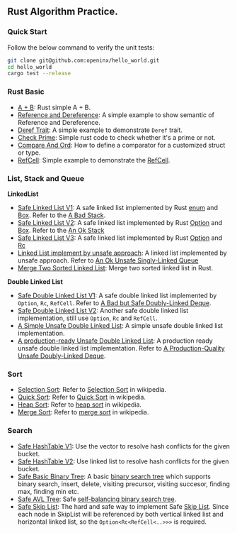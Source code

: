 ## Rust Algorithm Practice.

### Quick Start

Follow the below command to verify the unit tests:

```bash
git clone git@github.com:openinx/hello_world.git
cd hello_world
cargo test --release
```

### Rust Basic

* [A + B](./src/sum.rs): Rust simple A + B.
* [Reference and Dereference](./src/ref_deref.rs): A simple example to show semantic of Reference and Dereference.
* [Deref Trait](./src/deref_trait.rs): A simple example to demonstrate `Deref` trait.
* [Check Prime](./src/prime.rs): Simple rust code to check whether it's a prime or not.
* [Compare And Ord](./src/cmp.rs): How to define a comparator for a customized struct or type.
* [RefCell](./src/ref_cell.rs): Simple example to demonstrate the [RefCell](https://doc.rust-lang.org/std/cell/struct.RefCell.html).

### List, Stack and Queue

__LinkedList__
* [Safe Linked List V1](./src/linked_list_v1.rs): A safe linked list implemented by Rust [enum](https://doc.rust-lang.org/book/ch06-01-defining-an-enum.html) and [Box](https://doc.rust-lang.org/std/boxed/struct.Box.html). Refer to the [A Bad Stack](https://rust-unofficial.github.io/too-many-lists/first-final.html).
* [Safe Linked List V2](./src/linked_list_v2.rs): A safe linked list implemented by Rust [Option](https://doc.rust-lang.org/std/option/) and [Box](https://doc.rust-lang.org/std/boxed/struct.Box.html). Refer to the [An Ok Stack](https://rust-unofficial.github.io/too-many-lists/second-final.html)
* [Safe Linked List V3](./src/linked_list_v3.rs): A safe linked list implemented by Rust [Option](https://doc.rust-lang.org/std/option/) and [Rc](https://doc.rust-lang.org/std/rc/struct.Rc.html)
* [Linked List implement by unsafe approach](./src/linked_list_unsafe.rs): A linked list implemented by unsafe approach. Refer to [An Ok Unsafe Singly-Linked Queue](https://rust-unofficial.github.io/too-many-lists/fifth.html#an-ok-unsafe-singly-linked-queue)
* [Merge Two Sorted Linked List](./src/merge_linkedlist.rs): Merge two sorted linked list in Rust.

__Double Linked List__
* [Safe Double Linked List V1](./src/double_linked_list_v1.rs): A safe double linked list implemented by `Option`, `Rc`, `RefCell`. Refer to [A Bad but Safe Doubly-Linked Deque](https://rust-unofficial.github.io/too-many-lists/fourth.html).
* [Safe Double Linked List V2](./src/double_linked_list_v2.rs): Another safe double linked list implementation, still use `Option`, `Rc` and `RefCell`.
* [A Simple Unsafe Double Linked List](./src/double_linked_list_v3.rs): A simple unsafe double linked list implementation.
* [A production-ready Unsafe Double Linked List](./src/double_linked_list_unsafe.rs): A production ready unsafe double linked list implementation. Refer to [A Production-Quality Unsafe Doubly-Linked Deque](https://rust-unofficial.github.io/too-many-lists/sixth.html).

### Sort

* [Selection Sort](./src/select_sort.rs): Refer to [Selection Sort](https://en.wikipedia.org/wiki/Selection_sort) in wikipedia.
* [Quick Sort](./src/qsort.rs): Refer to [Quick Sort](https://en.wikipedia.org/wiki/Quicksort) in wikipedia.
* [Heap Sort](./src/hash_table_v2.rs): Refer to [heap sort](https://en.wikipedia.org/wiki/Heapsort) in wikipedia.
* [Merge Sort](./src/msort.rs): Refer to [merge sort](https://en.wikipedia.org/wiki/Merge_sort) in wikipedia.

### Search

* [Safe HashTable V1](./src/hash_table_v1.rs): Use the vector to resolve hash conflicts for the given bucket.
* [Safe HashTable V2](./src/hash_table_v2.rs): Use linked list to resolve hash conflicts for the given bucket.
* [Safe Basic Binary Tree](./src/simple_tree.rs): A basic [binary search tree](https://en.wikipedia.org/wiki/Binary_search_tree) which supports binary search, insert, delete, visiting precursor, visiting succesor, finding max, finding min etc.
* [Safe AVL Tree](./src/avl_tree.rs): Safe [self-balancing binary search tree](https://en.wikipedia.org/wiki/AVL_tree).
* [Safe Skip List](./src/skiplist.rs): The hard and safe way to implement Safe [Skip List](https://en.wikipedia.org/wiki/Skip_list). Since each node in SkipList will be referenced by both vertical linked list and horizontal linked list, so the `Option<Rc<RefCell<..>>>` is required.